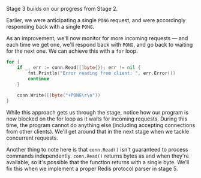 Stage 3 builds on our progress from Stage 2.

Earlier, we were anticipating a single `PING` request, and were accordingly responding back with a single `PONG`.

As an improvement, we'll now monitor for more incoming requests — and each time we get one, we'll respond back with
`PONG`, and go back to waiting for the next one. We can achieve this with a `for` loop.

```go
for {
    if _, err := conn.Read([]byte{}); err != nil {
        fmt.Println("Error reading from client: ", err.Error())
        continue
    }
    
    conn.Write([]byte("+PONG\r\n"))
}
```

While this approach gets us through the stage, notice how our program is now blocked on the for loop as it waits 
for incoming requests. During this time, the program cannot do anything else (including accepting connections from 
other clients). We'll get around that in the next stage when we tackle concurrent requests.

Another thing to note here is that `conn.Read()` isn't guaranteed to process commands independently. `conn.Read()` 
returns bytes as and when they're available, so it's possible that the function returns with a single byte. We'll 
fix this when we implement a proper Redis protocol parser in stage 5.
